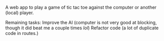 A web app to play a game of tic tac toe against the computer or another (local) player.

Remaining tasks:
Improve the AI (computer is not very good at blocking, though it did beat me a couple times *lol*)
Refactor code (a lot of duplicate code in routes.)
